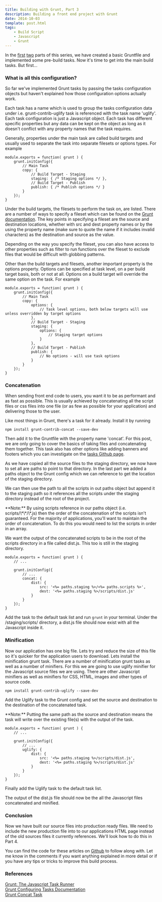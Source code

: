 ```yaml
---
title: Building with Grunt, Part 3
description: Building a front end project with Grunt
date: 2014-10-03
template: post.html
tags:
    - Build Script
    - Javascript
    - Grunt
---
```


In the [first](/blog/2014/04/building-with-grunt-part-1/) [two](/blog/2014/06/building-with-grunt-part-2/) parts of this series, we have created a basic Gruntfile and implemented some pre-build tasks. Now it's time to get into the main build tasks. But first...

### What is all this configuration?

So far we've implemented Grunt tasks by passing the tasks configuration objects but haven't explained how those configuration options actually work.

Each task has a name which is used to group the tasks configuration data under i.e. grunt-contrib-uglify task is referenced with the task name 'uglify'. Each task configuration is just a Javascript object. Each task has different specific properties but any data can be kept on the object as long as it doesn't conflict with any property names that the task requires.

Generally, properties under the main task are called build targets and usually used to separate the task into separate filesets or options types. For example

    module.exports = function( grunt ) {
        grunt.initConfig({
            // Main Task
            copy: {
                // Build Target - Staging
                staging: { /* Staging options */ },
                // Build Target - Publish
                publish: { /* Publish options */ }
            }
        });
    }

Under the build targets, the filesets to perform the task on, are listed. There are a number of ways to specify a fileset which can be found on the [Grunt documentation](http://gruntjs.com/configuring-tasks).  The key points in specifying a fileset are the source and destination locations, whether with src and dest property names or by the using the property name (make sure to quote the name if it includes invalid characters) as the destination and source as the value. 

Depending on the way you specify the fileset, you can also have access to other properties such as filter to run functions over the fileset to exclude files that would be difficult with globbing patterns.

Other than the build targets and filesets, another important property is the options property.  Options can be specified at task level, on a per build target basis, both or not at all. Options on a build target will override the same option on the task. For example

    module.exports = function( grunt ) {
        grunt.initConfig({
            // Main Task
            copy: {
                options: {
                    // Task level options, both below targets will use unless overridden by target options
                },
                // Build Target - Staging
                staging: { 
                    options: {
                        // Staging target options
                    }
                },
                // Build Target - Publish
                publish: { 
                    // No options - will use task options
                }
            }
        });
    }

### Concatenation 

When sending front end code to users, you want it to be as performant and as fast as possible. This is usually achieved by concatenating all the script files or css files into one file (or as few as possible for your application) and delivering those to the user.

Like most things in Grunt, there's a task for it already. Install it by running

    npm install grunt-contrib-concat --save-dev

Then add it to the Gruntfile with the property name 'concat'. For this post, we are only going to cover the basics of taking files and concatenating them together. This task also has other options like adding banners and footers which you can investigate on the [tasks Github page](https://github.com/gruntjs/grunt-contrib-concat).

As we have copied all the source files to the staging directory, we now have to set all are paths to point to that directory.  In the last part we added a paths object to the Grunt config which we can reference to get the location of the staging directory.

We can then use the path to all the scripts in out paths object but append it to the staging path so it references all the scripts under the staging directory instead of the root of the project. 

<div class="alert alert-info">**Note:** By using scripts reference in our paths object (i.e. scripts/\*\*/\*.js) then the order of the concatenation of the scripts isn't guaranteed. For the majority of applications, you'll want to maintain the order of concatenation. To do this you would need to list the scripts in order in an array.</div>

We want the output of the concatenated scripts to be in the root of the scripts directory in a file called dist.js. This too is still in the staging directory. 

    module.exports = function( grunt ) {
        // ...

        grunt.initConfig({
            // ...
            concat: {
                dist: {
                    src: '<%= paths.staging %>/<%= paths.scripts %>',
                    dest: '<%= paths.staging %>/scripts/dist.js'
                }
            }
        });
    }

Add the task to the default task list and run `grunt` in your terminal. Under the /staging/scripts/ directory, a dist.js file should now exist with all the Javascript inside it.

### Minification

Now our application has one big file. Lets try and reduce the size of this file so it's quicker for the application users to download. Lets install the minification grunt task. There are a number of minification grunt tasks as well as a number of minifiers. For this we are going to use uglify minifier for the Javascript source files we are using. There are other Javascript minifiers as well as minifiers for CSS, HTML, images and other types of source code.

    npm install grunt-contrib-uglify --save-dev

Add the Uglify task to the Grunt config and set the source and destination to the destination of the concatenated task.

<div class="alert alert-info">**Note:** Putting the same path as the source and destination means the task will write over the existing file(s) with the output of the task.</div>

    module.exports = function( grunt ) {
        // ...

        grunt.initConfig({
            // ...
            uglify: {
                dist: {
                    src: '<%= paths.staging %>/scripts/dist.js',
                    dest: '<%= paths.staging %>/scripts/dist.js'
                }
            }
        });
    }

Finally add the Uglify task to the default task list.

The output of the dist.js file should now be the all the Javascript files concatenated and minified.

### Conclusion

Now we have built our source files into production ready files. We need to include the new production file into to our applications HTML page instead of the old sources files it currently references. We'll look how to do this in Part 4.

You can find the code for these articles on [Github](https://github.com/uplift/building-with-grunt) to follow along with. Let me know in the comments if you want anything explained in more detail or if you have any tips or tricks to improve this build process.

### References

[Grunt: The Javascript Task Runner](http://gruntjs.com/)  
[Grunt Configuring Tasks Documentation](http://gruntjs.com/configuring-tasks)  
[Grunt Concat Task](https://github.com/gruntjs/grunt-contrib-concat) 
